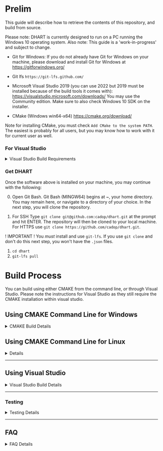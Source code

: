 
# Prelim

This guide will describe how to retrieve the contents of this repository,
and build from source.

Please note: DHART is currently designed to run on a PC running the Windows 10
operating system.
Also note: This guide is a 'work-in-progress' and subject to change.

- Git for Windows:
If you do not already have Git for Windows on your machine,
please download and install Git for Windows at https://gitforwindows.org/

- Git lfs `https://git-lfs.github.com/`

- Microsoft Visual Studio 2019 (you can use 2022 but 2019 must be installed because of the build tools it comes with):
https://visualstudio.microsoft.com/downloads/
You may use the Community edition. Make sure to also check Windows 10 SDK on the installer.

- CMake (Windows win64-x64)
https://cmake.org/download/

Note for installing CMake, you must check `Add CMake to the system PATH`. The easiest is probably for all users, but you may know how to work with it for current user as well. 

### For Visual Studio

<details>
  <summary>Visual Studio Build Requirements</summary>

You must install the following tools for visual studio. This is found in the _installer_ (not the extensions). 

1. Desktop Development with C++
1. .NET desktop build tools
1. .NET Core development tools
1. .NET Core SDK
1. .NET Framework 4.5 targeting pack
1. .NET Framework 4.5.1 targeting pack
1. .NET Framework 4.5.2 targeting pack
1. .NET build tools
1. .NET profiling tools
1. .NET Native
1. MSVC v140
1. MSVC v142
1. Windows 10 SDK
1. Testing tools core features - Build Tools

At the time of writing, this list is a little long, and as we narrow down frequent issues we can hopefully reduce the exact features needed.

NOTE: If you do not have Visual Studio 2019, and are only installing 2022, you may not find `.NET Framework 4.5`. You can either download it from Microsoft separately, or look at the FAQ (at the bottom of this page) to change the `.NET` Framework. 

</details>

### Get DHART

Once the software above is installed on your machine,
you may continue with the following:

0. Open Git Bash.
Git Bash (MINGW64) begins at ~, your home directory.
You may remain here, or navigate to a directory of your choice.
In the next step, you will clone the repository.

1. For SSH Type `git clone git@github.com:cadop/dhart.git` at the prompt
and hit ENTER. The repository will then be cloned to your local machine. For HTTPS use `git clone https://github.com/cadop/dhart.git`. 

! IMPORTANT ! You _must_ install and use `git-lfs`. If you use `git clone` and don't do this next step, you won't have the `.json` files.

1. `cd dhart`
1. `git-lfs pull`

# Build Process

You can build using either CMAKE from the command line, _or_ through Visual Studio.  Please note the instructions for Visual Studio as they still require the CMAKE installation within visual studio. 

## Using CMAKE Command Line for Windows

<details>
  <summary>CMAKE Build Details</summary>

Currently we directly call the configuration arguments when using cmake. (If someone would like to contribute to improving this process feel free to open an issue. )

Generally it is better to make a build directory and build it from there.

1. cd dhart

1. md build

1. cd build

Python Debug

1. `cmake ../src/ -G"Visual Studio 17 2022" -DCMAKE_GENERATOR_PLATFORM="x64" -DCMAKE_INSTALL_PREFIX=".\Python" -DDHARTAPI_Config="All" -DDHARTAPI_EnableTests="True" -DCMAKE_CONFIGURATION_TYPES="Debug" -DDHARTAPI_EnablePython="True" -DDHARTAPI_EnableCSharp="False" -DINSTALL_GTEST="True" 2>&1` 

1. `cmake --build . --config Debug`

Python Release

1. `cmake ../src/ -G"Visual Studio 17 2022" -DCMAKE_GENERATOR_PLATFORM="x64" -DCMAKE_INSTALL_PREFIX=".\Python" -DDHARTAPI_Config="All" -DDHARTAPI_EnableTests="True" -DCMAKE_CONFIGURATION_TYPES="Release" -DDHARTAPI_EnablePython="True" -DDHARTAPI_EnableCSharp="False" -DINSTALL_GTEST="True" 2>&1`

1. `cmake --build . --config Release`

If you are using C#, then following the same script as above for Python, you would change the variable `-DDHARTAPI_EnableCSharp="False"` to `"True"`. 


After building (assuming it went okay), run:

1. `cmake --install .`

1. cd to build/Python and run `pip install .`

</details>

## Using CMAKE Command Line for Linux

<details>
Using CMAKE in Linux is largely similar to Windows, with some differences.

General Instructions:

1. `cd src`

1. `mkdir build`

1. `cd build`

1. `cmake -DDHARTAPI_Config=All -DDHARTAPI_EnablePython=ON -DCMAKE_INSTALL_PREFIX={INSTALL_DIR} ..` (replace INSTALL_DIR with directory of your choise)

1. `make && make install`

Environment Setups:

1. Generally you should try to install the package where your OS is able to locate your library files but not overlap with system installed path. For Ubuntu, usually the system will install libraries in /usr/lib/x86_64-linux-gnu. So you should use something like /usr/local.

1. However you can also install it into any custom location within your own user directory, and then add the locations into the LD_LIBRARY_PATH environment variable using your .bashrc file (remember to either source the .bashrc file again, or restart your terminal).

</details>

------------------

## Using Visual Studio

<details>
  <summary>Visual Studio Build Details</summary>

1. Open Microsoft Visual Studio 2019. After seeing the splash/welcome screen, please click the button that reads Open a local folder.

![Open](docs/build-instructions/1_open.PNG)

1. When the Browse window appears, navigate to the folder
(the repository that you had cloned) on your local machine.
Then, navigate to `src/`. Click the Select folder button to confirm.

![Folder](docs/build-instructions/2_folder.PNG)

1. You should see a banner that asks to generate or configure the cmake project.  Click generate. **NOTE**: If you do not see this banner, double click on the `CMakeLists.txt` text file.  

![Open](docs/build-instructions/3_blank.PNG)

If you still do not see the banner, add a blank space in the file and save (ctrl+s), which should trigger it again, generating the cmake. 

![Open](docs/build-instructions/4_force-cmake.PNG)


1. This project uses `CMakeSettings.json`, so you must open the CMake options and ensure that CMake configuration file option is set to `Use CMakePresets.json if available, otherwise use CMakeSettings.json`. Depending on the version of Visual Studio, you may need to uncheck the setting `Prefer using CMake Presets...`.  You need to also make sure there is no `CMakePresets.json` since this will overwrite the proper settings.

![Open](docs/build-instructions/5_cmake-settings.PNG)


1. If the Solution Explorer view is not already open, you may open by
navigating to View > Solution Explorer, or alternatively, you can also use the Ctrl + Alt + L shortcut to reveal Solution Explorer. Here, you can examine the sources imported by Visual Studio.


1. We are now ready to build.
CMake is used to aid in the compilation process.
There are a few provided configuration files. Specifically, debug and release, as well as C# and Python specific ones.  

![Open](docs/build-instructions/6_build-configs.PNG)

1. Select the one you are interested in and navigate to Build > Build All. For example, the release version of C# is shown in the image below.

![Open](docs/build-instructions/7_csharp-config.PNG)

1. If you have already built the project, you want to select Rebuild All

![Open](docs/build-instructions/8_rebuild.PNG)

You should see the output log success.

![Open](docs/build-instructions/9_rebuild-success.PNG)

At this point you have two options: (1) Use the install command to generate the dll's or (2) open the build directory which will have a visual studio solution that you can use to develop for `DHART`. 

#### Release/Install

1. Once it has successfully built, you need to install.  Going back to the same build menu dropdown, click on install. 

![Open](docs/build-instructions/10_install.PNG)

![Open](docs/build-instructions/11_a_install-success.PNG)


Note that this is not "install on my computer" but rather it runs the CMAKE install script which copies the necessary DLLs to an output folder, which you can use in your own projects. This will save the files to a build directory. 


![Open](docs/build-instructions/11_b_install-location.PNG)



#### Develop

Instead of clicking install, you can continue from the `Rebuild All` step above by navigating to the output directory of the build.

![Open](docs/build-instructions/12_build-location.PNG)


You can find the build files in `.\dhart\src\out\build\x64-Debug` or `x64-Release` or (whatever config you selected.)  There should be a visual studio solution that is generated for you.  

![Open](docs/build-instructions/13_dhart-sln.PNG)


After you open this solution file, the project structure should be more familiar. 

Please make sure to open the solution after closing the original Visual Studio project where you opened the `src` as a folder.  There have been issues in the past with these two instances locking files and conflicting. 

The easiest first step is to run the existing tests. You can find the test explorer under `Test`

![Open](docs/build-instructions/14_tests.PNG)

If you had selected a config for C#, you should see `hfcsharptest` dropdown, which are the unittests for C#. There should also be `HFUnitTests`, which provide the C++ and C interface tests.  

You can right click on any individual test or on a group and run the tests (also in debug mode to step through the code). 

Hint: The easiest way to try out the interface and changes is to copy an existing unit test, change its name, and run that test.  You can change C# and C++ files, run a test, and it _should_ rebuild for you as necessary. 

Once you are done with your changes, you can start this tutorial again to build/install (make a release) of the `dll`'s. 

</details>

------------------
### Testing

<details>
  <summary>Testing Details</summary>
After generating the build files, you should be able to open a visual studio solution file in the build directory.  If it doesn't display immediately, go to `Test -> Test Explorer` to open the test explorer. Then click `Run All`. 

</details>

-------------------
## FAQ
<details>
  <summary>FAQ Details</summary>

- `CMake Error: CMAKE_CSharp_COMPILER not set, after EnableLanguage` | This likely occurs because your `CMakeSettings.json` is not correct. If you did not use `git-lfs pull`, this file will just be a lfs object pointer. 
- `CMake Error at X:\XXX\dhart\src\CMakeLists.txt:37: No CMAKE_C_COMPILER could be found.` | This is likely because you are missing the cmake installation or its not configured. Remember, you need _both_ to install cmake from cmake.org _and_ to include it in the visual studio installation settings.
- Some error talking about tests or google-tests. | We use google-tests for the unit testing of the project.  If you are struggling to build because of this error, you can edit the `CMakeSettings.json` in visual studio and uncheck the `EnableTests` option and `Build_GMOCK` for the configuration you are interested in using.
- Cannot run the install because of the following error:
```
Severity	Code	Description	Project	File	Line	Suppression State
Error	MSB3073	The command "setlocal
"C:\Program Files (x86)\Microsoft Visual Studio\2019\Community\Common7\IDE\CommonExtensions\Microsoft\CMake\CMake\bin\cmake.exe" -DBUILD_TYPE=RelWithDebInfo -P cmake_install.cmake
if %errorlevel% neq 0 goto :cmEnd
:cmEnd
endlocal & call :cmErrorLevel %errorlevel% & goto :cmDone
:cmErrorLevel
exit /b %1
:cmDone
if %errorlevel% neq 0 goto :VCEnd
:VCEnd" exited with code 1.	INSTALL	C:\Program Files (x86)\Microsoft Visual Studio\2019\Community\MSBuild\Microsoft\VC\v160\Microsoft.CppCommon.targets	149	
```
It is usually caused when the visual studio solution is opened and a failed build was run on one of the projects inside (or something like this). In general its a write access issue. Close all VS instances, go to the src folder, delete `.vs` folder, and delete `out` folder. Reopen VS with the source folder and build/install again. 
- Build is failing with Visual Studio because of .NET version. Go to `src/Csharp/CMakeLists.txt` and search for `VS_DOTNET_TARGET_FRAMEWORK_VERSION "v4.5"` (and `4.5.2`). Replace these with `VS_DOTNET_TARGET_FRAMEWORK_VERSION "v4.8"`, or whatever .NET version you are using. 

</details>
